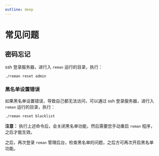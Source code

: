 ```yaml
---
outline: deep
---
```



# 常见问题

## 密码忘记

ssh 登录服务器，进行入 `reman` 运行的目录，执行：

```sh
./reman reset admin
```

### 黑名单设置错误

如果黑名单设置错误，导致自己都无法访问，可以通过 ssh 登录服务器，进行入 `reman` 运行的目录，执行：

```sh
./reman reset blacklist
```

**注意：** 执行上述命令后，会关闭黑名单功能，然后需要您手动重启 `reman` 程序，之后才能生效。

之后，再次登录 `reman` 管理后台，检查黑名单的问题，之后方可再次开启黑名单功能。